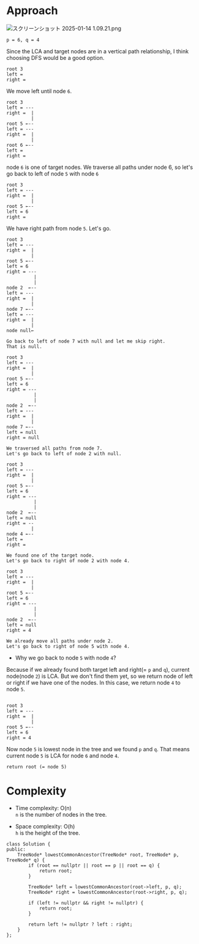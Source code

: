 Approach
========

![スクリーンショット 2025-01-14 1.09.21.png](https://assets.leetcode.com/users/images/b6e72e75-e814-4bb5-80df-fced1197446e_1736784581.666388.png)

```
p = 6, q = 4
```

Since the LCA and target nodes are in a vertical path relationship, I think choosing DFS would be a good option.

```
root 3
left =
right =
```

We move left until node `6`.

```
root 3
left = ---
right =  |
         |
root 5 ←--
left = ---
right =  |
         |
root 6 ←--
left =
right =
```

node `6` is one of target nodes. We traverse all paths under node 6, so let's go back to left of node `5` with node `6`

```
root 3
left = ---
right =  |
         |
root 5 ←--
left = 6
right =
```

We have right path from node `5`. Let's go.

```
root 3
left = ---
right =  |
         |
root 5 ←--
left = 6
right = ---
          |
          |
node 2  ←--
left = ---
right =  |
         |
node 7 ←--
left = ---
right =  |
         |
node null←

Go back to left of node 7 with null and let me skip right.
That is null.

root 3
left = ---
right =  |
         |
root 5 ←--
left = 6
right = ---
          |
          |
node 2  ←--
left = ---
right =  |
         |
node 7 ←--
left = null
right = null

We traversed all paths from node 7.
Let's go back to left of node 2 with null.

root 3
left = ---
right =  |
         |
root 5 ←--
left = 6
right = ---
          |
          |
node 2  ←--
left = null
right = --
         |
node 4 ←--
left =
right =

We found one of the target node.
Let's go back to right of node 2 with node 4.

root 3
left = ---
right =  |
         |
root 5 ←--
left = 6
right = ---
          |
          |
node 2  ←--
left = null
right = 4

We already move all paths under node 2.
Let's go back to right of node 5 with node 4.
```

-   Why we go back to node `5` with node `4`?

Because if we already found both target left and right(= `p` and `q`), current node(node `2`) is LCA. But we don't find them yet, so we return node of left or right if we have one of the nodes. In this case, we return node `4` to node `5`.

```

root 3
left = ---
right =  |
         |
root 5 ←--
left = 6
right = 4

```

Now node `5` is lowest node in the tree and we found `p` and `q`. That means current node `5` is LCA for node `6` and node `4`.

```
return root (= node 5)
```

Complexity
==========

-   Time complexity: O(n)\
    `n` is the number of nodes in the tree.

-   Space complexity: O(h)\
    `h` is the height of the tree.

```
class Solution {
public:
    TreeNode* lowestCommonAncestor(TreeNode* root, TreeNode* p, TreeNode* q) {
        if (root == nullptr || root == p || root == q) {
            return root;
        }

        TreeNode* left = lowestCommonAncestor(root->left, p, q);
        TreeNode* right = lowestCommonAncestor(root->right, p, q);

        if (left != nullptr && right != nullptr) {
            return root;
        }

        return left != nullptr ? left : right;
    }
};
```